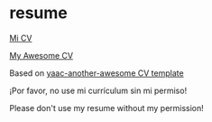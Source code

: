 # resume

[Mi CV](https://github.com/mvillasono/resume/blob/main/src/resume.pdf)   

[My Awesome CV](https://github.com/mvillasono/resume/blob/main/src/resume.pdf) 

Based on [yaac-another-awesome CV template](https://github.com/darwiin/yaac-another-awesome-cv) 

¡Por favor, no use mi currículum sin mi permiso!  

Please don't use my resume without my permission! 

